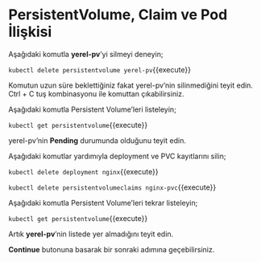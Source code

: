 # PersistentVolume, Claim ve Pod İlişkisi

Aşağıdaki komutla **yerel-pv**’yi silmeyi deneyin;

`kubectl delete persistentvolume yerel-pv`{{execute}}

Komutun uzun süre beklettiğiniz fakat yerel-pv’nin silinmediğini teyit edin. Ctrl + C tuş kombinasyonu ile komuttan çıkabilirsiniz.

Aşağıdaki komutla Persistent Volume’leri listeleyin;

`kubectl get persistentvolume`{{execute}}

yerel-pv’nin **Pending** durumunda olduğunu teyit edin.

Aşağıdaki komutlar yardımıyla deployment ve PVC kayıtlarını silin;

`kubectl delete deployment nginx`{{execute}}

`kubectl delete persistentvolumeclaims nginx-pvc`{{execute}}

Aşağıdaki komutla Persistent Volume’leri tekrar listeleyin;

`kubectl get persistentvolume`{{execute}}

Artık **yerel-pv**’nin listede yer almadığını teyit edin.

**Continue** butonuna basarak bir sonraki adımına geçebilirsiniz.